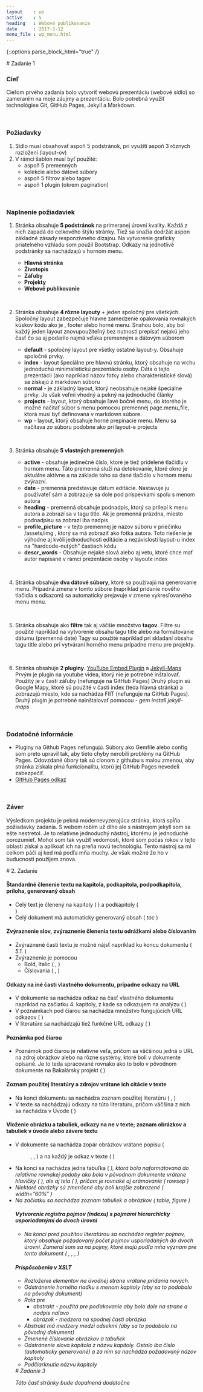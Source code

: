 ```yaml
---
layout    : wp
active    : 5
heading   : Webové publikovanie
date      : 2017-3-12
menu_file : wp_menu.html
---
```


{::options parse_block_html="true" /}
<div id="z1" class="tab-pane fade in active">
# Zadanie 1

### Cieľ
Cieľom prvého zadania bolo vytvoriť webovú prezentáciu (webové sídlo) so zameraním na moje záujmy a prezentáciu.
Bolo potrebná využiť technológiee Git, GitHub Pages, Jekyll a Markdown.

&nbsp;

### Požiadavky 
1. Sídlo musí obsahovať aspoň 5 podstránok, pri využití aspoň 3 rôznych rozložení (layout-ov)
2. V rámci šablon musí byť použité:
   - aspoň 5 premenných
   - kolekcie alebo dátové súbory
   - aspoň 5 filtrov alebo tagov
   - aspoň 1 plugin (okrem pagination)
   
&nbsp;

### Naplnenie požiadaviek
1. Stránka obsahuje **5 podstránok** na primeranej úrovni kvality. 
Každá z nich zapadá do celkového štýlu stránky. 
Tiež sa snažia dodržat aspon základné zásady responzívneho dizajnu.
Na vytvorenie graficky priatelného vzhladu som použil Bootstrap.
Odkazy na jednotlivé podstránky sa nachádzajú v hornom menu.
    - **Hlavná stránka**
    - **Životopis**
    - **Záľuby**
    - **Projekty**
    - **Webové publikovanie**
     
    &nbsp;

2. Stránka obsahuje **4 rôzne layouty** + jeden spoločný pre všetkých. 
Spoločný layout zabezpečuje hlavne zamedzenie opakovania rovnakých kúskov kódu ako je <!DOCTYPE html>, footer alebo horné menu.
Snahou bolo, aby bol každý jeden layout znovupoužiteľný bez nutnosti prepísať nejakú jeho časť čo sa aj podarilo najmä vďaka premenným a dátovým súborom
    - **default** - spoločný layout pre všetky ostatné layout-y. Obsahuje spoločné prvky.
    - **index** - layout špeciálne pre hlavnú stránku, ktorý obsahuje na vrchu jednoduchú minimalistickú prezentáciu osoby. 
                Dáta o tejto prezentácii (ako napríklad názov fotky alebo charakteristické slová) sa získajú z markdown súboru 
    - **normal** - je základný layout, ktorý neobsahuje nejaké špeciálne prvky. Je však veľmi vhodný a pekný na jednoduché články
    - **projects** - layout, ktorý obsahuje ľavé bočné menu, do ktorého je možné načítať súbor s menu pomocou premennej page.menu_file, ktorá musí byť definovaná v markdown súbore.
    - **wp**  - layout, ktorý obsahuje horné prepínacie menu. Menu sa načítava zo súboru podobne ako pri layout-e projects
 
    &nbsp;
 
3. Stránka obsahuje **5 vlastných premenných**
    - **active** - obsahuje jedinečné číslo, ktoré je tiež pridelené tlačidlu v hornom menu. 
            Táto premenná služi na detekovanie, ktoré okno je aktuálne aktívne a na základe toho sa dané tlačidlo v hornom menu zvýrazní.
    - **date** - premenná predstavuje dátum editácie. 
            Nastavuje ju používateľ sám a zobrazuje sa dole pod príspevkami spolu s menom autora
    - **heading** - premenná obsahuje podnadpis, ktorý sa prilepí k menu autora a zobrazí sa v tagu title. 
            Ak je premenná prázdna, miesto podnadpisu sa zobrazí iba nadpis
    - **profile_picture** - v tejto premennej je názov súboru v priečinku /assets/img , ktorý sa má zobraziť ako fotka autora. 
            Toto riešenie je výhodne aj kvôli jednoduchosti editácie a nezávislosti layout-u index na "hardcode-nutých" častiach kódu
    - **descr_words** - Obsahuje nejaké slová alebo aj vetu, ktoré chce mať autor napísané v rámci prezentácie osoby v layoute index

    &nbsp;
    
4. Stránka obsahuje **dva dátové súbory**, ktoré sa používajú na generovanie menu. 
Prípadná zmena v tomto súbore (napríklad pridanie nového tlačidla s odkazom) sa automaticky prejavuje v zmene vykresľovaného menu menu.

    &nbsp;

5. Stránka obsahuje ako **filtre** tak aj väčšie množstvo **tagov**. Filtre su použité napríklad na vytvorenie obsahu tagu title alebo na formátovanie dátumu (premenná date)
Tagy su použité napríklad pri skladaní obsahu tagu title alebo pri vytváraní horného menu prípadne menu pre projekty.
 
    &nbsp;
 
6. Stránka obsahuje **2 pluginy**. [YouTube Embed Plugin](https://gist.github.com/joelverhagen/1805814) a [Jekyll-Maps](https://github.com/ayastreb/jekyll-maps) 
Prvým je plugin na youtube videa, ktorý nie je potrebné inštalovať.
Použitý je v časti záľuby (nefunguje na GitHub Pages)
Druhý plugin sú Google Mapy, ktoré sú použité v časti index (teda hlavná stránka) a zobrazujú miesto, kde sa nachádza FIIT (nefunguje na GitHub Pages).
Druhý plugin je potrebné nainštalovať pomocou - *gem install jekyll-maps*

&nbsp;

### Dodatočné informácie
- Pluginy na Github Pages nefungujú. 
    Súbory ako Gemfile alebo config som preto upravil tak, aby tieto chyby nerobili problémy na GitHub Pages.
    Odovzdané úbory tak sú clonom z githubu s malou zmenou, aby stránka získala plnú funkcionalitu, ktorú jej GitHub Pages nevedeli zabezpečiť.
- [GitHub Pages odkaz](https://odkopp.github.io/ "GitHub Pages - OdkoPP")

&nbsp;
     
### Záver
Výsledkom projektu je pekná modernevyzerajúca stránka, ktorá spĺňa požiadavky zadania. 
S webom robím už dlho ale s nástrojom jekyll som sa ešte nestretol.
Je to relatívne jednoduchý nástroj, ktorému je jednoduché porozumieť.
Mohol som tak využiť vedomosti, ktoré som počas rokov v tejto oblasti získal a aplikoať ich na preňa novú technológiu.
Tento nástroj sa mi celkom páči aj ked má podľa mňa muchy. Je však možné že ho v buducnosti použijem znova.
     
</div>























<div id="z2" class="tab-pane fade" style="min-height: 500px">
# 2. Zadanie 

#### Štandardné členenie textu na kapitola, podkapitola, podpodkapitola, príloha, generovaný obsah
- Celý text je členený na kapitoly ( *<chapter>* ) a podkapitoly ( *<section>* )
- Celý dokument má automaticky generovaný obsah ( *toc* )


#### Zvýraznenie slov, zvýraznenie členenia textu odrážkami alebo číslovaním
- Zvýraznené časti textu je možné nájsť napríklad ku koncu dokumentu ( *5.1.* )
- Zvýraznenie je pomocou 
    - Bold, Italic ( *<emphasis>*, *<emphasis>* )
    - Číslovania ( *<orderedlist>*, *<listitem>* )

#### Odkazy na iné časti vlastného dokumentu, prípadne odkazy na URL
- V dokumente sa nachádza odkaz na časť vlastného dokumentu napríklad na začiatku 4. kapitoly, z kade sa odkazujem na analýzu ( *<xref>* )
- V poznámkach pod čiarou sa nachádza množstvo fungujúcich URL odkazov ( *<ulink>* )
- V literatúre sa nachádzajú tiež funkčné URL odkazy ( *<ulink>* )

#### Poznámka pod čiarou
- Poznámok pod čiarou je relatívne veľa, pričom sa väčšinou jedná o URL na zdroj obrázkov alebo na rôzne systémy, ktoré boli v dokumente opísané. Je to teda spracované rovnako ako to bolo v pôvodnom dokumente na Bakalársky projekt ( *<footnote>* )

#### Zoznam použitej literatúry a zdrojov vrátane ich citácie v texte
- Na konci dokumentu sa nachádza zoznam použitej literatúru ( *<bibliography>*, *<bibliomixed>* )
- V texte sa nachádzajú odkazy na túto literatúru, pričom väčšina z nich sa nachádza v Úvode ( *<xref>* )

#### Vloženie obrázku a tabuliek, odkazy na ne v texte; zoznam obrázkov a tabuliek v úvode alebo závere textu
- V dokumente sa nachádza zopár obrázkov vrátane popisu ( *<figure>*, *<emphasis>*, *<imageobject>* ) a na každý je odkaz v texte ( *<xref>* )
- Na konci sa nachádza jedna tabuľka ( *<table>* ), ktorá bola naformátovaná do relatívne rovnakej podoby ako bola v pôvodnom dokumente vrátane hlavičky ( *<thead>* ), ale aj tela ( *<tbody>* ), pričom je rovnaké aj orámovanie ( *rowsep* )
- Niektoré obrázky sú zmenšené aby boli krajšie zobrazené ( *width=”60%”* )
- Na začiatku sa nachádza zoznam tabuliek a obrázkov ( *table*, *figure* )

#### Vytvorenie registra pojmov (indexu) s pojmami hierarchicky usporiadanými do dvoch úrovni
- Na konci pred použitou literatúrou sa nachádza register pojmov, ktorý obsahuje požadovaný počet pojmov usporiadaných do dvoch úrovní. Zameral som sa na pojmy, ktoré majú podľa mňa význam pre tento dokument ( *<index>*, *<indexterm>*, *<primary>*, *<secondary>* )


#### Prispôsobenia v XSLT
- Rozloženie elementov na úvodnej strane vrátane pridania nových.
- Odstránenie horného riadku s menom kapitoly (aby sa to podobalo na pôvodný dokument)
- Rola pre
    - abstrakt - použitá pre poďakovanie aby bolo dole na strane a nadpis naľavo
    - obrázok - medzera na spodnej časti obrázka
- Abstrakt má medzery medzi odsekmi (aby sa to podobalo na pôvodný dokument)
- Zmenené číslovanie obrázkov a tabuliek
- Odstránenie slova kapitola z názvu kapitoly. Ostalo iba číslo (automaticky generované) a za ním sa nachádza požadovaný názov kapitoly
- Podčiarknutie názvu kapitoly

</div>



<div id="z3" class="tab-pane fade" style="min-height: 500px">
# Zadanie 3

Táto časť stránky bude dopalnená dodatočne
</div>
